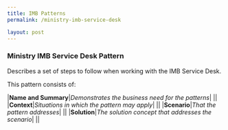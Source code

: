```yaml
---
title: IMB Patterns
permalink: /ministry-imb-service-desk

layout: post
---
```

### Ministry IMB Service Desk Pattern
Describes a set of steps to follow when working with the IMB Service Desk.

This pattern consists of:

|**Name and Summary**|*Demonstrates the business need for the patterns*|
||
|**Context**|*Situations in which the pattern may apply*|
||
|**Scenario**|*That the pattern addresses*|
||
|**Solution**|*The solution concept that addresses the scenario*|
||